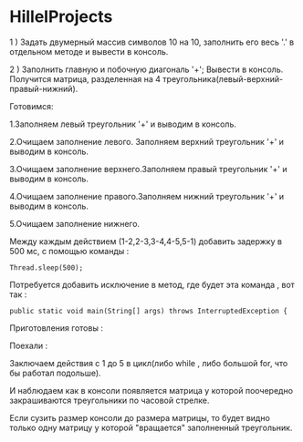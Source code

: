 # HillelProjects

1 ) Задать двумерный массив символов 10 на 10, заполнить его весь '.' в отдельном методе и вывести в консоль.

2 ) Заполнить главную и побочную диагональ '+'; Вывести в консоль. Получится матрица, разделенная на 4 треугольника(левый-верхний-правый-нижний).

Готовимся:

1.Заполняем левый треугольник '+' и выводим в консоль.

2.Очищаем заполнение левого. Заполняем верхний треугольник '+' и выводим в консоль.

3.Очищаем заполнение верхнего.Заполняем правый треугольник '+' и выводим в консоль.

4.Очищаем заполнение правого.Заполняем нижний треугольник '+' и выводим в консоль.

5.Очищаем заполнение нижнего.

Между каждым действием (1-2,2-3,3-4,4-5,5-1) добавить задержку в 500 мс, с помощью команды :
```
Thread.sleep(500);
```
Потребуется добавить исключение в метод, где будет эта команда , вот так :
```
public static void main(String[] args) throws InterruptedException {
```
Приготовления готовы :

Поехали :

Заключаем действия с 1 до 5 в цикл(либо while , либо большой for, что бы работал подольше).

И наблюдаем как в консоли появляется матрица у которой поочередно закрашиваются треугольники по часовой стрелке.

Если сузить размер консоли до размера матрицы, то будет видно только одну матрицу у которой "вращается" заполненный треугольник.

